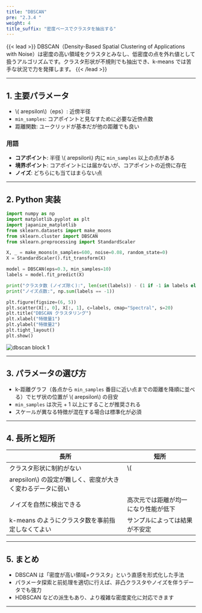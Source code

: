 ```yaml
---
title: "DBSCAN"
pre: "2.3.4 "
weight: 4
title_suffix: "密度ベースでクラスタを抽出する"
---
```


{{< lead >}}
DBSCAN（Density-Based Spatial Clustering of Applications with Noise）は密度の高い領域をクラスタとみなし、低密度の点を外れ値として扱うアルゴリズムです。クラスタ形状が不規則でも抽出でき、k-means では苦手な状況で力を発揮します。
{{< /lead >}}

---

## 1. 主要パラメータ

- \\(
arepsilon\\)（eps）: 近傍半径
- `min_samples`: コアポイントと見なすために必要な近傍点数
- 距離関数: ユークリッドが基本だが他の距離でも良い

### 用語
- **コアポイント**: 半径 \\(
arepsilon\\) 内に `min_samples` 以上の点がある
- **境界ポイント**: コアポイントには届かないが、コアポイントの近傍に存在
- **ノイズ**: どちらにも当てはまらない点

---

## 2. Python 実装

```python
import numpy as np
import matplotlib.pyplot as plt
import japanize_matplotlib
from sklearn.datasets import make_moons
from sklearn.cluster import DBSCAN
from sklearn.preprocessing import StandardScaler

X, _ = make_moons(n_samples=600, noise=0.08, random_state=0)
X = StandardScaler().fit_transform(X)

model = DBSCAN(eps=0.3, min_samples=10)
labels = model.fit_predict(X)

print("クラスタ数 (ノイズ除く):", len(set(labels)) - (1 if -1 in labels else 0))
print("ノイズ点数:", np.sum(labels == -1))

plt.figure(figsize=(6, 5))
plt.scatter(X[:, 0], X[:, 1], c=labels, cmap="Spectral", s=20)
plt.title("DBSCAN クラスタリング")
plt.xlabel("特徴量1")
plt.ylabel("特徴量2")
plt.tight_layout()
plt.show()
```

![dbscan block 1](/images/basic/clustering/dbscan_block01.svg)

---

## 3. パラメータの選び方

- k-距離グラフ（各点から `min_samples` 番目に近い点までの距離を降順に並べる）でヒザ状の位置が \\(
arepsilon\\) の目安
- `min_samples` は次元 + 1 以上にすることが推奨される
- スケールが異なる特徴が混在する場合は標準化が必須

---

## 4. 長所と短所

| 長所 | 短所 |
| ---- | ---- |
| クラスタ形状に制約がない | \\(
arepsilon\\) の設定が難しく、密度が大きく変わるデータに弱い |
| ノイズを自然に検出できる | 高次元では距離が均一になり性能が低下 |
| k-means のようにクラスタ数を事前指定しなくてよい | サンプルによっては結果が不安定 |

---

## 5. まとめ

- DBSCAN は「密度が高い領域=クラスタ」という直感を形式化した手法
- パラメータ探索と前処理を適切に行えば、非凸クラスタやノイズを伴うデータでも強力
- HDBSCAN などの派生もあり、より複雑な密度変化に対応できます

---
